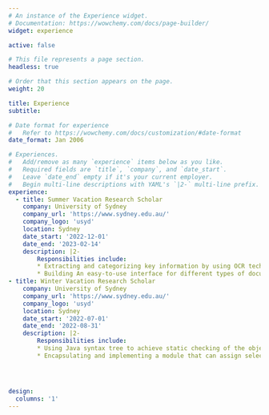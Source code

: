 ```yaml
---
# An instance of the Experience widget.
# Documentation: https://wowchemy.com/docs/page-builder/
widget: experience

active: false

# This file represents a page section.
headless: true

# Order that this section appears on the page.
weight: 20

title: Experience
subtitle:

# Date format for experience
#   Refer to https://wowchemy.com/docs/customization/#date-format
date_format: Jan 2006

# Experiences.
#   Add/remove as many `experience` items below as you like.
#   Required fields are `title`, `company`, and `date_start`.
#   Leave `date_end` empty if it's your current employer.
#   Begin multi-line descriptions with YAML's `|2-` multi-line prefix.
experience:
  - title: Summer Vacation Research Scholar
    company: University of Sydney
    company_url: 'https://www.sydney.edu.au/'
    company_logo: 'usyd'
    location: Sydney
    date_start: '2022-12-01'
    date_end: '2023-02-14'
    description: |2-
        Responsibilities include:
        * Extracting and categorizing key information by using OCR technology, template matching, and supervised learning.
        * Building An easy-to-use interface for different types of documents.
- title: Winter Vacation Research Scholar
    company: University of Sydney
    company_url: 'https://www.sydney.edu.au/'
    company_logo: 'usyd'
    location: Sydney
    date_start: '2022-07-01'
    date_end: '2022-08-31'
    description: |2-
        Responsibilities include:
        * Using Java syntax tree to achieve static checking of the object's capability.
        * Encapsulating and implementing a module that can assign selected Java Annotations to the protected objects based on the Capability theory.




design:
  columns: '1'
---
```

